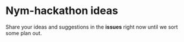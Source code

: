 # Nym-hackathon ideas 

Share your ideas and suggestions in the **issues** right now until we sort some plan out.  

